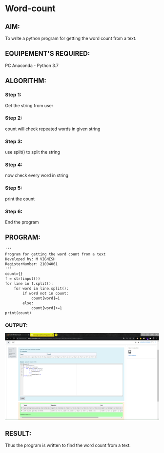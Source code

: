 # Word-count
## AIM:
To write a python program for getting the word count from a text.
## EQUIPEMENT'S REQUIRED: 
PC
Anaconda - Python 3.7
## ALGORITHM: 
### Step 1:
Get the string from user
### Step 2: 
 count will check repeated words in given string
### Step 3: 
use split() to split the string
### Step 4:  
now check every word in string 
### Step 5: 
print the count
### Step 6: 
End the program
## PROGRAM:
~~~
''' 
Program for getting the word count from a text
Developed by: M VIGNESH
RegisterNumber: 21004061
'''
count={}
f = str(input())
for line in f.split():
    for word in line.split():
        if word not in count:
            count[word]=1
        else:
            count[word]+=1
print(count)
~~~

### OUTPUT:

![exp10](exp10.png)

## RESULT:
Thus the program is written to find the word count from a text.
